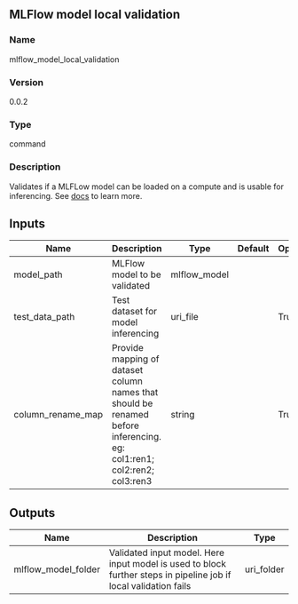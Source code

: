 ## MLFlow model local validation

### Name 

mlflow_model_local_validation

### Version 

0.0.2

### Type 

command

### Description 

Validates if a MLFLow model can be loaded on a compute and is usable for inferencing. See [docs](https://aka.ms/azureml/components/mlflow_model_local_validation) to learn more.

## Inputs 

| Name              | Description                                                                                                            | Type         | Default | Optional | Enum |
| ----------------- | ---------------------------------------------------------------------------------------------------------------------- | ------------ | ------- | -------- | ---- |
| model_path        | MLFlow model to be validated                                                                                           | mlflow_model |         |          |      |
| test_data_path    | Test dataset for model inferencing                                                                                     | uri_file     |         | True     |      |
| column_rename_map | Provide mapping of dataset column names that should be renamed before inferencing. eg: col1:ren1; col2:ren2; col3:ren3 | string       |         | True     |      |

## Outputs 

| Name                | Description                                                                                                      | Type       |
| ------------------- | ---------------------------------------------------------------------------------------------------------------- | ---------- |
| mlflow_model_folder | Validated input model. Here input model is used to block further steps in pipeline job if local validation fails | uri_folder |